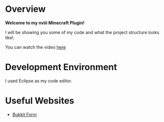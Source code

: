 # Overview

**Welcome to my nviii Minecraft Plugin!**

I will be showing you some of my code and what the project structure looks like!.

You can watch the video [here](https://youtu.be/bA_nyEy5GVg)

# Development Environment

I used Eclipse as my code editor. 

# Useful Websites

* [Bukkit Form](https://bukkit.fandom.com/wiki/Plugin_Tutorial_(Eclipse))
